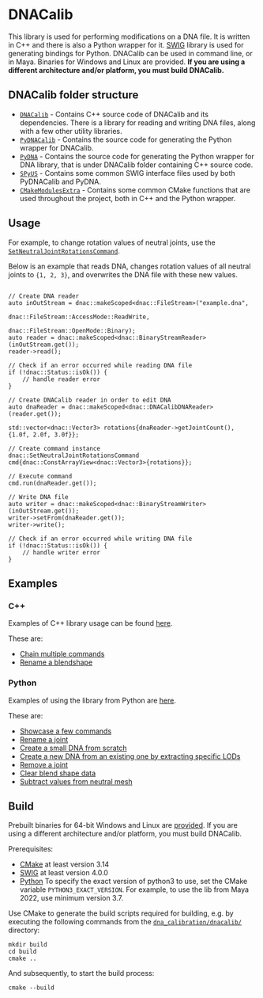 # DNACalib
This library is used for performing modifications on a DNA file.
It is written in C++ and there is also a Python wrapper for it. [SWIG](https://www.swig.org/) library is used for generating
bindings for Python. DNACalib can be used in command line, or in Maya.
Binaries for Windows and Linux are provided. **If you are using a different architecture and/or platform, you must build DNACalib.**

## DNACalib folder structure
- [`DNACalib`](/dnacalib/DNACalib) - Contains C++ source code of DNACalib and its dependencies. There is a library for
reading and writing DNA files, along with a few other utility libraries.
- [`PyDNACalib`](/dnacalib/PyDNACalib) - Contains the source code for generating the Python wrapper for DNACalib.
- [`PyDNA`](/dnacalib/PyDNA) - Contains the source code for generating the Python wrapper for DNA library, that is under
DNACalib folder containing C++ source code.
- [`SPyUS`](/dnacalib/SPyUS) - Contains some common SWIG interface files used by both PyDNACalib and PyDNA.
- [`CMakeModulesExtra`](/dnacalib/CMakeModulesExtra) - Contains some common CMake functions that are used throughout the
project, both in C++ and the Python wrapper.

## Usage

For example, to change rotation values of neutral joints, use the 
[`SetNeutralJointRotationsCommand`](/dnacalib/DNACalib/include/dnacalib/commands/SetNeutralJointRotationsCommand.h).

Below is an example that reads DNA, changes rotation values of all neutral joints to `{1, 2, 3}`, and overwrites the DNA
file with these new values.

```

// Create DNA reader
auto inOutStream = dnac::makeScoped<dnac::FileStream>("example.dna",
                                                      dnac::FileStream::AccessMode::ReadWrite,
                                                      dnac::FileStream::OpenMode::Binary);
auto reader = dnac::makeScoped<dnac::BinaryStreamReader>(inOutStream.get());
reader->read();

// Check if an error occurred while reading DNA file
if (!dnac::Status::isOk()) {
    // handle reader error
}

// Create DNACalib reader in order to edit DNA
auto dnaReader = dnac::makeScoped<dnac::DNACalibDNAReader>(reader.get());

std::vector<dnac::Vector3> rotations{dnaReader->getJointCount(), {1.0f, 2.0f, 3.0f}};

// Create command instance
dnac::SetNeutralJointRotationsCommand cmd{dnac::ConstArrayView<dnac::Vector3>{rotations}};

// Execute command
cmd.run(dnaReader.get());

// Write DNA file
auto writer = dnac::makeScoped<dnac::BinaryStreamWriter>(inOutStream.get());
writer->setFrom(dnaReader.get());
writer->write();

// Check if an error occurred while writing DNA file
if (!dnac::Status::isOk()) {
    // handle writer error
}
```

## Examples

### C++
Examples of C++ library usage can be found [here](/dnacalib/DNACalib/examples).

These are:
- [Chain multiple commands](/dnacalib/DNACalib/examples/CommandSequence.cpp)
- [Rename a blendshape](/dnacalib/DNACalib/examples/SingleCommand.cpp)

### Python
Examples of using the library from Python are [here](/examples).

These are:
- [Showcase a few commands](/examples/dnacalib_demo.py)
- [Rename a joint](/examples/dnacalib_rename_joint_demo.py)
- [Create a small DNA from scratch](/examples/dna_demo.py)
- [Create a new DNA from an existing one by extracting specific LODs](/examples/dnacalib_lod_demo.py)
- [Remove a joint](/examples/dnacalib_remove_joint.py)
- [Clear blend shape data](/examples/dnacalib_clear_blend_shapes.py)
- [Subtract values from neutral mesh](/examples/dnacalib_neutral_mesh_subtract.py)


## Build
Prebuilt binaries for 64-bit Windows and Linux are [provided](/lib).
If you are using a different architecture and/or platform, you must build DNACalib.

Prerequisites:
- [CMake](https://cmake.org/download/) at least version 3.14
- [SWIG](https://www.swig.org/download.html) at least version 4.0.0
- [Python](https://www.python.org/downloads/) To specify the exact version of python3 to use, set the CMake variable
`PYTHON3_EXACT_VERSION`. For example, to use the lib from Maya 2022, use minimum version 3.7.

Use CMake to generate the build scripts required for building, e.g. by executing the following commands from the
[`dna_calibration/dnacalib/`](/dnacalib) directory:

```
mkdir build
cd build
cmake ..
```

And subsequently, to start the build process:
```
cmake --build
```
